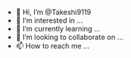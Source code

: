 - 👋 Hi, I’m @Takeshi9119
- 👀 I’m interested in ...
- 🌱 I’m currently learning ...
- 💞️ I’m looking to collaborate on ...
- 📫 How to reach me ...

<!---
Takeshi9119/Takeshi9119 is a ✨ special ✨ repository because its `README.md` (this file) appears on your GitHub profile.
You can click the Preview link to take a look at your changes.
--->
